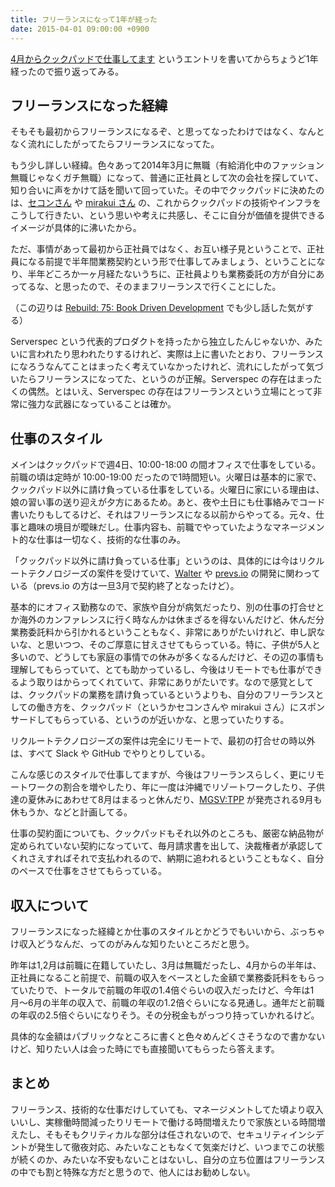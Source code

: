 ```yaml
---
title: フリーランスになって1年が経った
date: 2015-04-01 09:00:00 +0900
---
```


[4月からクックパッドで仕事してます](http://mizzy.org/blog/2014/04/01/1/) というエントリを書いてからちょうど1年経ったので振り返ってみる。

## フリーランスになった経緯

そもそも最初からフリーランスになるぞ、と思ってなったわけではなく、なんとなく流れにしたがってたらフリーランスになってた。

もう少し詳しい経緯。色々あって2014年3月に無職（有給消化中のファッション無職じゃなくガチ無職）になって、普通に正社員として次の会社を探していて、知り合いに声をかけて話を聞いて回っていた。その中でクックパッドに決めたのは、[セコンさん](https://twitter.com/hotchpotch) や [mirakui さん](https://twitter.com/mirakui) の、これからクックパッドの技術やインフラをこうして行きたい、という思いや考えに共感し、そこに自分が価値を提供できるイメージが具体的に沸いたから。

ただ、事情があって最初から正社員ではなく、お互い様子見ということで、正社員になる前提で半年間業務契約という形で仕事してみましょう、ということになり、半年どころか一ヶ月経たないうちに、正社員よりも業務委託の方が自分にあってるな、と思ったので、そのままフリーランスで行くことにした。

（この辺りは [Rebuild: 75: Book Driven Development](http://rebuild.fm/75/) でも少し話した気がする）

Serverspec という代表的プロダクトを持ったから独立したんじゃないか、みたいに言われたり思われたりするけれど、実際は上に書いたとおり、フリーランスになろうなんてことはまったく考えていなかったけれど、流れにしたがって気づいたらフリーランスになってた、というのが正解。Serverspec の存在はまったくの偶然。とはいえ、Serverspec の存在はフリーランスという立場にとって非常に強力な武器になっていることは確か。

## 仕事のスタイル

メインはクックパッドで週4日、10:00-18:00 の間オフィスで仕事をしている。前職の頃は定時が 10:00-19:00 だったので1時間短い。火曜日は基本的に家で、クックパッド以外に請け負っている仕事をしている。火曜日に家にいる理由は、娘の習い事の送り迎えが夕方にあるため。あと、夜や土日にも仕事絡みでコード書いたりもしてるけど、それはフリーランスになる以前からやってる。元々、仕事と趣味の境目が曖昧だし。仕事内容も、前職でやっていたようなマネージメント的な仕事は一切なく、技術的な仕事のみ。

「クックパッド以外に請け負っている仕事」というのは、具体的には今はリクルートテクノロジーズの案件を受けていて、[Walter](https://github.com/walter-cd/walter) や [prevs.io](https://prevs.io/) の開発に関わっている（prevs.io の方は一旦3月で契約終了となったけど）。

基本的にオフィス勤務なので、家族や自分が病気だったり、別の仕事の打合せとか海外のカンファレンスに行く時なんかは休まざるを得ないんだけど、休んだ分業務委託料から引かれるということもなく、非常にありがたいけれど、申し訳ないな、と思いつつ、そのご厚意に甘えさせてもらっている。特に、子供が5人と多いので、どうしても家庭の事情での休みが多くなるんだけど、その辺の事情も理解してもらっていて、とても助かっているし、今後はリモートでも仕事ができるよう取りはからってくれていて、非常にありがたいです。なので感覚としては、クックパッドの業務を請け負っているというよりも、自分のフリーランスとしての働き方を、クックパッド（というかセコンさんや mirakui さん）にスポンサードしてもらっている、というのが近いかな、と思っていたりする。

リクルートテクノロジーズの案件は完全にリモートで、最初の打合せの時以外は、すべて Slack や GitHub でやりとりしている。

こんな感じのスタイルで仕事してますが、今後はフリーランスらしく、更にリモートワークの割合を増やしたり、年に一度は沖縄でリゾートワークしたり、子供達の夏休みにあわせて8月はまるっと休んだり、[MGSV:TPP](http://www.konami.jp/mgs5/tpp/jp/) が発売される9月も休もうか、などと計画してる。

仕事の契約面についても、クックパッドもそれ以外のところも、厳密な納品物が定められていない契約になっていて、毎月請求書を出して、決裁権者が承認してくれさえすればそれで支払われるので、納期に追われるということもなく、自分のペースで仕事をさせてもらっている。


## 収入について

フリーランスになった経緯とか仕事のスタイルとかどうでもいいから、ぶっちゃけ収入どうなんだ、ってのがみんな知りたいところだと思う。

昨年は1,2月は前職に在籍していたし、3月は無職だったし、4月からの半年は、正社員になること前提で、前職の収入をベースとした金額で業務委託料をもらっていたりで、トータルで前職の年収の1.4倍ぐらいの収入だったけど、今年は1月〜6月の半年の収入で、前職の年収の1.2倍ぐらいになる見通し。通年だと前職の年収の2.5倍ぐらいになりそう。その分税金もがっつり持っていかれるけど。

具体的な金額はパブリックなところに書くと色々めんどくさそうなので書かないけど、知りたい人は会った時にでも直接聞いてもらったら答えます。

## まとめ

フリーランス、技術的な仕事だけしていても、マネージメントしてた頃より収入いいし、実稼働時間減ったりリモートで働ける時間増えたりで家族といる時間増えたし、そもそもクリティカルな部分は任されないので、セキュリティインシデントが発生して徹夜対応、みたいなこともなくて気楽だけど、いつまでこの状態が続くのか、みたいな不安もないことはないし、自分の立ち位置はフリーランスの中でも割と特殊な方だと思うので、他人にはお勧めしない。
